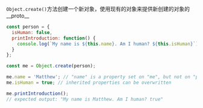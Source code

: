 `Object.create()`方法创建一个新对象，使用现有的对象来提供新创建的对象的__proto__

```js
const person = {
  isHuman: false,
  printIntroduction: function() {
    console.log(`My name is ${this.name}. Am I human? ${this.isHuman}`);
  }
};

const me = Object.create(person);

me.name = 'Matthew'; // "name" is a property set on "me", but not on "person"
me.isHuman = true; // inherited properties can be overwritten

me.printIntroduction();
// expected output: "My name is Matthew. Am I human? true"
```
<!--stackedit_data:
eyJoaXN0b3J5IjpbLTEyMTExMjY0MTNdfQ==
-->
